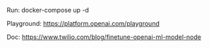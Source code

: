 Run:
docker-compose up -d

Playground: https://platform.openai.com/playground

Doc: https://www.twilio.com/blog/finetune-openai-ml-model-node